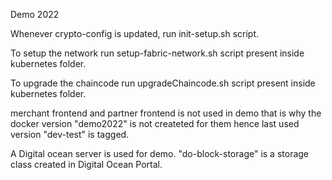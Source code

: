 Demo 2022

Whenever crypto-config is updated, run init-setup.sh script.

To setup the network run setup-fabric-network.sh script present inside kubernetes folder.

To upgrade the chaincode run upgradeChaincode.sh script present inside kubernetes folder.

merchant frontend and partner frontend is not used in demo that is why the docker version "demo2022" is not createted for them hence last used version "dev-test" is tagged.

A Digital ocean server is used for demo.
"do-block-storage" is a storage class created in Digital Ocean Portal.
